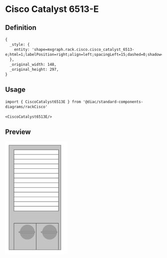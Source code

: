 # Cisco Catalyst 6513-E

## Definition

```
{
  _style: { 
    entity: 'shape=mxgraph.rack.cisco.cisco_catalyst_6513-e;html=1;labelPosition=right;align=left;spacingLeft=15;dashed=0;shadow=0;fillColor=#ffffff;',
  },
  _original_width: 148,
  _original_height: 297,
}
```

## Usage

```
import { CiscoCatalyst6513E } from '@diac/standard-components-diagrams/rackCisco'

<CiscoCatalyst6513E/>
```

## Preview

<img src="./cisco-catalyst-6513-e.png" width="200"/>
